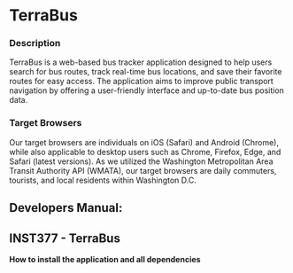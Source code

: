 # TerraBus

### Description
TerraBus is a web-based bus tracker application designed to help users search for bus routes, track real-time bus locations, and save their favorite routes for easy access. The application aims to improve public transport navigation by offering a user-friendly interface and up-to-date bus position data.

### Target Browsers
Our target browsers are individuals on iOS (Safari) and Android (Chrome), while also applicable to desktop users such as Chrome, Firefox, Edge, and Safari (latest versions). As we utilized the Washington Metropolitan Area Transit Authority API (WMATA), our target browsers are daily commuters, tourists, and local residents within Washington D.C.

## Developers Manual:

INST377 - TerraBus
-----------------------
**How to install the application and all dependencies**
